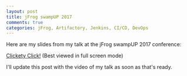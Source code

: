 ```yaml
---
layout: post
title: jFrog swampUP 2017
comments: true
categories: jFrog, Artifactory, Jenkins, CI/CD, DevOps
---
```


Here are my slides from my talk at the jFrog swampUP 2017 conference:

<a href="/swampup2017" target="_swampup">Clickety Click!</a> (Best viewed in full screen mode)

I'll update this post with the video of my talk as soon as that's ready.
